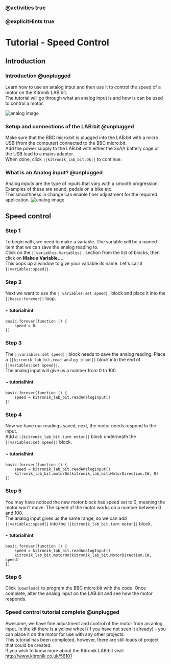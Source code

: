 ### @activities true
### @explicitHints true

# Tutorial - Speed Control

## Introduction
### Introduction @unplugged
Learn how to use an analog input and then use it to control the speed of a motor on the Kitronik LAB:bit.  
The tutorial will go through what an analog input is and how is can be used to control a motor.

![analog image](https://KitronikLtd.github.io/pxt-kitronik-lab-bit/assets/metre.png)

### Setup and connections of the LAB:bit @unplugged
Make sure that the BBC micro:bit is plugged into the LAB:bit with a micro USB (from the computer) connected to the BBC micro:bit.  
Add the power supply to the LAB:bit with either the 3xAA battery cage or the USB lead to a mains adapter.  
When done, click ``||kitronik_lab_bit.Ok||`` to continue.

### What is an Analog input? @unplugged
Analog inputs are the type of inputs that vary with a smooth progression. Examples of these are sound, pedals on a bike etc.  
This smoothness in change can enable finer adjustment for the required application.
![analog image](https://KitronikLtd.github.io/pxt-kitronik-lab-bit/assets/analog.png)

## Speed control
### Step 1
To begin with, we need to make a variable. The variable will be a named item that we can save the analog reading to.  
Click on the ``||variables:Variables||`` section from the list of blocks, then click on **Make a Variable...**.  
This pops up a window to give your variable its name. Let's call it ``||variables:speed||``.

### Step 2
Next we want to use the ``||variables:set speed||`` block and place it into the ``||basic:forever||`` loop.
#### ~ tutorialhint
```blocks
basic.forever(function () {
    speed = 0
})
```

### Step 3
The ``||variables:set speed||`` block needs to save the analog reading. Place a ``||kitronik_lab_bit.read analog input||`` block into the end of ``||variables:set speed||``.  
The analog input will give us a number from 0 to 100.
#### ~ tutorialhint
```blocks
basic.forever(function () {
    speed = kitronik_lab_bit.readAnalogInput()
})
```

### Step 4
Now we have our readings saved, next, the motor needs respond to the input.  
Add a ``||kitronik_lab_bit.turn motor||`` block underneath the ``||variables:set speed||`` block.
#### ~ tutorialhint
```blocks
basic.forever(function () {
    speed = kitronik_lab_bit.readAnalogInput()
    kitronik_lab_bit.motorOn(kitronik_lab_bit.MotorDirection.CW, 0)
})
```

### Step 5
You may have noticed the new motor block has speed set to 0, meaning the motor won't move. The speed of the motor works on a number between 0 and 100.  
The analog input gives us the same range, so we can add ``||variables:speed||`` into the ``||kitronik_lab_bit.turn motor||`` block.
#### ~ tutorialhint
```blocks
basic.forever(function () {
    speed = kitronik_lab_bit.readAnalogInput()
    kitronik_lab_bit.motorOn(kitronik_lab_bit.MotorDirection.CW, speed)
})
```

### Step 6
Click ``|Download|`` to program the BBC micro:bit with the code. Once complete, alter the analog input on the LAB:bit and see how the motor responds.

### Speed control tutorial complete @unplugged
Awesome, we have fine adjustment and control of the motor from an anlog input. In the kit there is a yellow wheel (if you have not seen it already) - you can place it on the motor for use with any other projects.  
This tutorial has been completed, however, there are still loads of project that could be created.  
If you wish to know more about the Kitronik LAB:bit visit:  
http://www.kitronik.co.uk/56101
